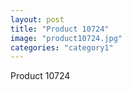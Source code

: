 ```yaml
---
layout: post
title: "Product 10724"
image: "product10724.jpg"
categories: "category1"
---
```

Product 10724
